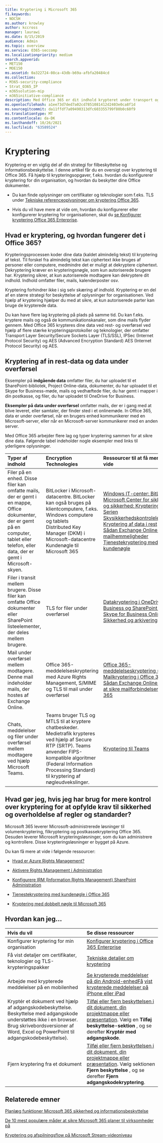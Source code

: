 ```yaml
---
title: Kryptering i Microsoft 365
f1.keywords:
- NOCSH
ms.author: krowley
author: kccross
manager: laurawi
ms.date: 8/15/2019
audience: Admin
ms.topic: overview
ms.service: O365-seccomp
ms.localizationpriority: medium
search.appverid:
- MET150
- MOE150
ms.assetid: 0a322724-08ca-43db-b69a-afbfa20484cd
ms.collection:
- M365-security-compliance
- Strat_O365_IP
- m365solution-mip
- m365initiative-compliance
description: Med Office 365 er dit indhold krypteret under transport og under overførsel med den stærkeste kryptering, protokoller og de teknologier, der er tilgængelige. Få et overblik over kryptering i Office 365.
ms.openlocfilehash: a1ee73d7ded7a02cd7851081412d2403e0ca8f1d
ms.sourcegitcommit: da11ffdf7a09490313dfc603355799f80b0c60f9
ms.translationtype: MT
ms.contentlocale: da-DK
ms.lasthandoff: 10/26/2021
ms.locfileid: "63589524"
---
```

# <a name="encryption"></a>Kryptering

Kryptering er en vigtig del af din strategi for filbeskyttelse og informationsbeskyttelse. I denne artikel får du en oversigt over kryptering til Office 365. Få hjælp til krypteringsopgaver, f.eks. hvordan du konfigurerer kryptering for din organisation, og hvordan du beskytter dine Office dokumenter.
  
- Du kan finde oplysninger om certifikater og teknologier som f.eks. TLS under [Tekniske referenceoplysninger om kryptering Office 365](technical-reference-details-about-encryption.md).

- Hvis du vil have mere at vide om, hvordan du konfigurerer eller konfigurerer kryptering for organisationen, skal du [se Konfigurer kryptering Office 365 Enterprise](set-up-encryption.md).

## <a name="what-is-encryption-and-how-does-it-work-in-office-365"></a>Hvad er kryptering, og hvordan fungerer det i Office 365?

Krypteringsprocessen koder dine data (kaldet almindelig tekst) til kryptering af tekst. Til forskel fra almindelig tekst kan ciphertext ikke bruges af personer eller computere, medmindre det er muligt at dekryptere ciphertext. Dekryptering kræver en krypteringsnøgle, som kun autoriserede brugere har. Kryptering sikrer, at kun autoriserede modtagere kan dekryptere dit indhold. Indhold omfatter filer, mails, kalenderposter osv.
  
Kryptering forhindrer ikke i sig selv skæring af indhold. Kryptering er en del af en større strategi for beskyttelse af oplysninger for organisationen. Ved hjælp af kryptering hjælper du med at sikre, at kun autoriserede parter kan bruge de krypterede data.
  
Du kan have flere lag kryptering på plads på samme tid. Du kan f.eks. kryptere mails og også de kommunikationskanaler, som dine mails flyder gennem. Med Office 365 krypteres dine data ved rest- og overførsel ved hjælp af flere stærke krypteringsprotokoller og teknologier, der omfatter Transport Layer Security/Secure Sockets Layer (TLS/SSL), IPSec (Internet Protocol Security) og AES (Advanced Encryption Standard) AES (Internet Protocol Security) og AES.
  
## <a name="encryption-for-data-at-rest-and-data-in-transit"></a>Kryptering af in rest-data og data under overførsel

 Eksempler på **indgående data** omfatter filer, du har uploadet til et SharePoint-bibliotek, Project Online-data, dokumenter, du har uploadet til et Skype for Business-møde, mails og vedhæftede filer, du har gemt i mapper i din postkasse, og filer, du har uploadet til OneDrive for Business.
  
 **Eksempler på data under overførsel** omfatter mails, der er i gang med at blive leveret, eller samtaler, der finder sted i et onlinemøde. In Office 365, data er under overførsel, når en brugers enhed kommunikerer med en Microsoft-server, eller når en Microsoft-server kommunikerer med en anden server.
  
Med Office 365 arbejder flere lag og typer kryptering sammen for at sikre dine data. Følgende tabel indeholder nogle eksempler med links til yderligere oplysninger.
  
|**Typer af indhold**|**Encryption Technologies**|**Ressourcer til at få mere at vide**|
|:-----|:-----|:-----|
|Filer på en enhed. Disse filer kan omfatte mails, der er gemt i en mappe, Office dokumenter, der er gemt på en computer, tablet eller telefon, eller data, der er gemt i Microsoft-skyen.  <br/> |BitLocker i Microsoft-datacentre. BitLocker kan også bruges på klientcomputere, f.eks. Windows computere og tablets  <br/> Distributed Key Manager (DKM) i Microsoft-datacentre  <br/> Kundenøgle til Microsoft 365  <br/> |[Windows IT-center: BitLocker](/windows/device-security/bitlocker/bitlocker-overview) <br/> [Microsoft Center for sikkerhed og sikkerhed: Kryptering](https://www.microsoft.com/TrustCenter/Security/Encryption) <br/> [Serien Skysikkerhedskontrolelementer: Kryptering af data i rest](https://blogs.microsoft.com/microsoftsecure/2015/09/10/cloud-security-controls-series-encrypting-data-at-rest) <br/> [Sådan Exchange Online dine mailhemmeligheder](exchange-online-secures-email-secrets.md) <br/> [Tjenestekryptering med kundenøgle](customer-key-overview.md) <br/> |
|Filer i transit mellem brugere. Disse filer kan omfatte Office dokumenter eller SharePoint listeelementer, der deles mellem brugere.  <br/> |TLS for filer under overførsel  <br/> |[Datakryptering i OneDrive for Business og SharePoint Online](data-encryption-in-odb-and-spo.md) <br/> [Skype for Business Online: Sikkerhed og arkivering](/office365/servicedescriptions/skype-for-business-online-service-description/skype-for-business-online-features) <br/> |
|Mail under overførsel mellem modtagere. Denne mail indeholder mails, der hostes af Exchange Online.  <br/> |Office 365-meddelelseskryptering med Azure Rights Management, S/MIME og TLS til mail under overførsel  <br/> |[Office 365-meddelelseskryptering (OME)](ome.md) <br/> [Mailkryptering i Office 365](email-encryption.md) <br/> [Sådan Exchange Online TLS til at sikre mailforbindelser i Office 365](exchange-online-uses-tls-to-secure-email-connections.md) <br/> |
|Chats, meddelelser og filer under overførsel mellem modtagere ved hjælp Microsoft Teams. <br/> |Teams bruger TLS og MTLS til at kryptere chatbeskeder. Medietrafik krypteres ved hjælp af Secure RTP (SRTP). Teams anvender FIPS-kompatible algoritmer (Federal Information Processing Standard) til kryptering af nøgleudvekslinger. <br/> |[Kryptering til Teams](/microsoftteams/teams-security-guide#encryption-for-teams) <br/> |

## <a name="what-if-i-need-more-control-over-encryption-to-meet-security-and-compliance-requirements"></a>Hvad gør jeg, hvis jeg har brug for mere kontrol over kryptering for at opfylde krav til sikkerhed og overholdelse af regler og standarder?

Microsoft 365 leverer Microsoft-administrerede løsninger til volumenkryptering, filkryptering og postkassekryptering Office 365. Desuden leverer Microsoft krypteringsløsninger, som du kan administrere og kontrollere. Disse krypteringsløsninger er bygget på Azure.
  
Du kan få mere at vide i følgende ressourcer:
  
- [Hvad er Azure Rights Management?](/information-protection/understand-explore/what-is-azure-rms)

- [Aktivere Rights Management i Administration](../enterprise/activate-rms-in-microsoft-365.md)

- [Konfigurere IRM (Information Rights Management) SharePoint Administration](set-up-irm-in-sp-admin-center.md)

- [Tjenestekryptering med kundenøgle i Office 365](customer-key-overview.md)

- [Kryptering med dobbelt nøgle til Microsoft 365](double-key-encryption.md)

## <a name="how-do-i"></a>Hvordan kan jeg...

|**Hvis du vil**|**Se disse ressourcer**|
|:-----|:-----|
|Konfigurer kryptering for min organisation|[Konfigurer kryptering i Office 365 Enterprise](set-up-encryption.md)|
|Få vist detaljer om certifikater, teknologier og TLS-krypteringspakker|[Tekniske detaljer om kryptering](technical-reference-details-about-encryption.md)|
|Arbejde med krypterede meddelelser på en mobilenhed|[Se krypterede meddelelser på din Android-enhedFå](https://support.office.com/article/83d60f17-2305-407a-a762-7d518401fdeb) [vist krypterede meddelelser på iPhone eller iPad](https://support.microsoft.com/en-us/office/view-protected-messages-on-your-iphone-or-ipad-4d631321-0d26-4bcc-a483-d294dd0b1caf)|
|Kryptér et dokument ved hjælp af adgangskodebeskyttelse. Beskyttelse med adgangskode understøttes ikke i en browser. Brug skrivebordsversioner af Word, Excel og PowerPoint til adgangskodebeskyttelse). |[Tilføj eller fjern beskyttelsen i dit dokument, din projektmappe eller præsentation](https://support.office.com/article/05084cc3-300d-4c1a-8416-38d3e37d6826). Vælg en **Tilføj beskyttelse-sektion** , og se derefter **Kryptér med adgangskode**.|
|Fjern kryptering fra et dokument|[Tilføj eller fjern beskyttelsen i dit dokument, din projektmappe eller præsentation](https://support.office.com/article/05084cc3-300d-4c1a-8416-38d3e37d6826). Vælg sektionen **Fjern beskyttelse** , og se derefter **Fjern adgangskodekryptering**.  |

## <a name="related-topics"></a>Relaterede emner

[Planlæg funktioner Microsoft 365 sikkerhed og informationsbeskyttelse](plan-for-security-and-compliance.md)

[De 10 mest populære måder at sikre Microsoft 365 planer til virksomheder på](/office365/admin/security-and-compliance/secure-your-business-data)

[Kryptering og afspilningsflow på Microsoft Stream-videoniveau](/stream/network-overview#video-level-encryption-and-playback-flow)